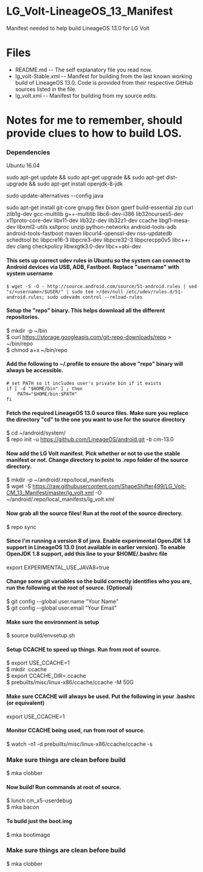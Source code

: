 # LG_Volt-LineageOS_13_Manifest
Manifest needed to help build LineageOS 13.0 for LG Volt

# Files
* README.md -- The self explanatory file you read now.
* lg_volt-Stable.xml -- Manifest for building from the last known working build of LineageOS 13.0. Code is provided from their respective GitHub sources listed in the file.
* lg_volt.xml -- Manifest for building from my source edits.


# Notes for me to remember, should provide clues to how to build LOS.

### Dependencies
Ubuntu 16.04

sudo apt-get update && sudo apt-get upgrade && sudo apt-get dist-upgrade && sudo apt-get install openjdk-8-jdk

sudo update-alternatives --config java

sudo apt-get install git-core gnupg flex bison gperf build-essential zip curl zlib1g-dev gcc-multilib g++-multilib libc6-dev-i386 lib32ncurses5-dev x11proto-core-dev libx11-dev lib32z-dev lib32z1-dev ccache libgl1-mesa-dev libxml2-utils xsltproc unzip python-networkx android-tools-adb android-tools-fastboot maven libcurl4-openssl-dev nss-updatedb schedtool bc libpcre16-3 libpcre3-dev libpcre32-3 libpcrecpp0v5 libc++-dev clang checkpolicy libwxgtk3.0-dev libc++abi-dev

#### This sets up correct udev rules in Ubuntu so the system can connect to Android devices via USB, ADB, Fastboot.  Replace "username" with system username
```
$ wget -S -O - http://source.android.com/source/51-android.rules | sed "s/<username>/$USER/" | sudo tee >/dev/null /etc/udev/rules.d/51-android.rules; sudo udevadm control --reload-rules
```
#### Setup the "repo" binary. This helps download all the different repositories.
$ mkdir -p ~/bin  
$ curl https://storage.googleapis.com/git-repo-downloads/repo > ~/bin/repo  
$ chmod a+x ~/bin/repo

#### Add the following to ~/.profile to ensure the above "repo" binary will always be accessible.
```
# set PATH so it includes user's private bin if it exists
if [ -d "$HOME/bin" ] ; then
    PATH="$HOME/bin:$PATH"
fi
```

#### Fetch the required LineageOS 13.0 source files. Make sure you replace the directory "cd" to the one you want  to use for the source directory
$ cd ~/android/system/  
$ repo init -u https://github.com/LineageOS/android.git -b cm-13.0

#### Now add the LG Volt manifest. Pick whether or not to use the stable manifest or not. Change directory to point to .repo   folder of the source directory.  
$ mkdir -p ~/android/.repo/local_manifests  
$ wget -S https://raw.githubusercontent.com/ShapeShifter499/LG_Volt-CM_13_Manifest/master/lg_volt.xml -O ~/android/.repo/local_manifests/lg_volt.xml

#### Now grab all the source files! Run at the root of the source directory.
$ repo sync

#### Since I'm running a version 8 of java. Enable experimental OpenJDK 1.8 support in LineageOS 13.0 (not available in earlier version). To enable OpenJDK 1.8 support, add this line to your $HOME/.bashrc file
export EXPERIMENTAL_USE_JAVA8=true

#### Change some git variables so the build correctly identifies who you are, run the following at the root of source. (Optional) 
$ git config --global user.name "Your Name"  
$ git config --global user.email "Your Email"

#### Make sure the environment is setup
$ source build/envsetup.sh  

#### Setup CCACHE to speed up things. Run from root of source.
$ export USE_CCACHE=1  
$ mkdir .ccache  
$ export CCACHE_DIR=.ccache  
$ prebuilts/misc/linux-x86/ccache/ccache -M 50G

#### Make sure CCACHE will always be used. Put the following in your .bashrc (or equivalent)
export USE_CCACHE=1

#### Monitor CCACHE being used, run from root of source.
$ watch -n1 -d prebuilts/misc/linux-x86/ccache/ccache -s

### Make sure things are clean before build
$ mka clobber

#### Now build! Run commands at root of source.
$ lunch cm_x5-userdebug  
$ mka bacon

#### To build just the boot.img
$ mka bootimage

### Make sure things are clean before build
$ mka clobber
